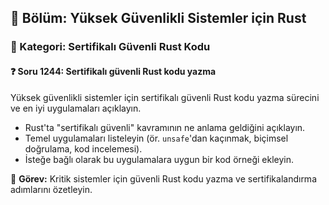 ## 📘 Bölüm: Yüksek Güvenlikli Sistemler için Rust
### 🔹 Kategori: Sertifikalı Güvenli Rust Kodu
#### ❓ Soru 1244: Sertifikalı güvenli Rust kodu yazma

Yüksek güvenlikli sistemler için sertifikalı güvenli Rust kodu yazma sürecini ve en iyi uygulamaları açıklayın.

- Rust'ta "sertifikalı güvenli" kavramının ne anlama geldiğini açıklayın.
- Temel uygulamaları listeleyin (ör. `unsafe`'dan kaçınmak, biçimsel doğrulama, kod incelemesi).
- İsteğe bağlı olarak bu uygulamalara uygun bir kod örneği ekleyin.

🔧 **Görev:** Kritik sistemler için güvenli Rust kodu yazma ve sertifikalandırma adımlarını özetleyin.
